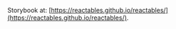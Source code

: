 Storybook at: [https://reactables.github.io/reactables/](https://reactables.github.io/reactables/).
